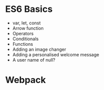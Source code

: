 # ES6 Basics
* var, let, const
* Arrow function
* Operators
* Conditionals
* Functions
* Adding an image changer
* Adding a personalised welcome message
* A user name of null?

# Webpack
